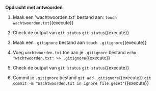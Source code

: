 **Opdracht met antwoorden**

1) Maak een 'wachtwoorden.txt' bestand aan:
```touch wachtwoorden.txt```{{execute}}

2) Check de output van `git status`
```git status```{{execute}}

3) Maak een `.gitignore` bestand aan
```touch .gitignore```{{execute}}

4) Voeg `wachtwoorden.txt` toe aan je `.gitignore` bestand
```echo "wachtwoorden.txt" >> .gitignore```{{execute}}

5) Check de output van `git status`
```git status```{{execute}}

6) Commit je `.gitignore` bestand
```git add .gitignore```{{execute}}
```git commit -m "Wachtwoorden.txt in ignore file gezet"```{{execute}}